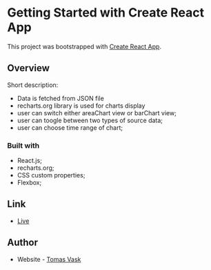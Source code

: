 # Getting Started with Create React App

This project was bootstrapped with [Create React App](https://github.com/facebook/create-react-app).

## Overview

Short description:
- Data is fetched from JSON file
- recharts.org library is used for charts display
- user can switch either areaChart view or barChart view;
- user can toogle between two types of source data;
- user can choose time range of chart;

### Built with

- React.js;
- recharts.org;
- CSS custom properties;
- Flexbox;

## Link

- [Live](https://tomasvask.github.io/cpu-graph-with-recharts.org-lib/)

## Author

- Website - [Tomas Vask](https://github.com/TomasVask)
